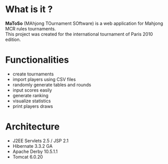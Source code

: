# What is it ? #
**MaToSo** (MAhjong TOurnament SOftware) is a web application for Mahjong MCR rules tournaments.<br />
This project was created for the international tournament of Paris 2010 edition.

# Functionalities #
  * create tournaments
  * import players using CSV files
  * randomly generate tables and rounds
  * input scores easily
  * generate ranking
  * visualize statistics
  * print players draws

# Architecture #
  * J2EE Servlets 2.5 / JSP 2.1
  * Hibernate 3.3.2 GA
  * Apache Derby 10.5.1.1
  * Tomcat 6.0.20